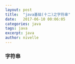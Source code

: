 ```yaml
---
layout: post
title:  "java基础(十二)之字符串"
date:   2017-06-10 00:06:05
categories: java
tags: java
excerpt: java
author: nivelle
---
```


### 字符串
